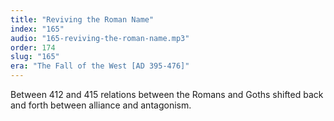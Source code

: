```yaml
---
title: "Reviving the Roman Name"
index: "165"
audio: "165-reviving-the-roman-name.mp3"
order: 174
slug: "165"
era: "The Fall of the West [AD 395-476]"
---
```


Between 412 and 415 relations between the Romans and Goths shifted back and forth between alliance and antagonism. 


